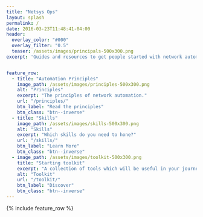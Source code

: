 ```yaml
---
title: "Netsys Ops"
layout: splash
permalink: /
date: 2016-03-23T11:48:41-04:00
header:
  overlay_color: "#000"
  overlay_filter: "0.5"
  teaser: /assets/images/principals-500x300.png
excerpt: 'Guides and resources to get people started with network automation. Give us a star and start automating.<br /> <br /> {::nomarkdown}<iframe style="display: inline-block;" src="https://ghbtns.com/github-btn.html?user=netsysops&repo=netsysops.github.io&type=star&count=true&size=large" frameborder="0" scrolling="0" width="160px" height="30px"></iframe>{:/nomarkdown}'


feature_row:
  - title: "Automation Principles"
    image_path: /assets/images/principles-500x300.png
    alt: "Principles"
    excerpt: "The principles of network automation."
    url: "/principles/"
    btn_label: "Read the principles"
    btn_class: "btn--inverse"
  - title: "Skills"
    image_path: /assets/images/skills-500x300.png
    alt: "Skills"
    excerpt: "Which skills do you need to hone?"
    url: "/skills/"
    btn_label: "Learn More"
    btn_class: "btn--inverse"
  - image_path: /assets/images/toolkit-500x300.png
    title: "Starting toolkit"
    excerpt: "A collection of tools which will be useful in your journey to network automation."
    alt: "Toolkit"
    url: "/toolkit/"
    btn_label: "Discover"
    btn_class: "btn--inverse"
---
```


{% include feature_row %}
